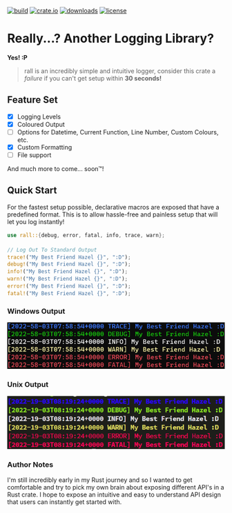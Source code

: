 [![build](https://github.com/sgoudham/rall/actions/workflows/build.yml/badge.svg?branch=main)](https://github.com/sgoudham/rall/actions/workflows/build.yml)
[![crate.io](https://img.shields.io/crates/v/rall)](https://crates.io/crates/rall)
[![downloads](https://img.shields.io/crates/d/rall)](https://crates.io/crates/rall)
[![license](https://img.shields.io/github/license/sgoudham/rall)](LICENSE)

# Really...? Another Logging Library?

**Yes! :P**

> rall is an incredibly simple and intuitive logger, consider this crate a _failure_ if you can't get setup within **30 seconds!**

## Feature Set

- [x] Logging Levels
- [x] Coloured Output
- [ ] Options for Datetime, Current Function, Line Number, Custom Colours, etc.
- [x] Custom Formatting
- [ ] File support

And much more to come... soon™!

## Quick Start

For the fastest setup possible, declarative macros are exposed that have a predefined format.
This is to allow hassle-free and painless setup that will let you log instantly!

```rust
use rall::{debug, error, fatal, info, trace, warn};

// Log Out To Standard Output
trace!("My Best Friend Hazel {}", ":D");
debug!("My Best Friend Hazel {}", ":D");
info!("My Best Friend Hazel {}", ":D");
warn!("My Best Friend Hazel {}", ":D");
error!("My Best Friend Hazel {}", ":D");
fatal!("My Best Friend Hazel {}", ":D");
```

### Windows Output

![Windows Logs](images/windows_logs.png)

### Unix Output

![Unix Logs](images/unix_logs.png)

### Author Notes

I'm still incredibly early in my Rust journey and so I wanted to get comfortable and try to pick my own brain about
exposing different API's in a Rust crate. I hope to expose an intuitive and easy to understand API design that users can
instantly get started with.